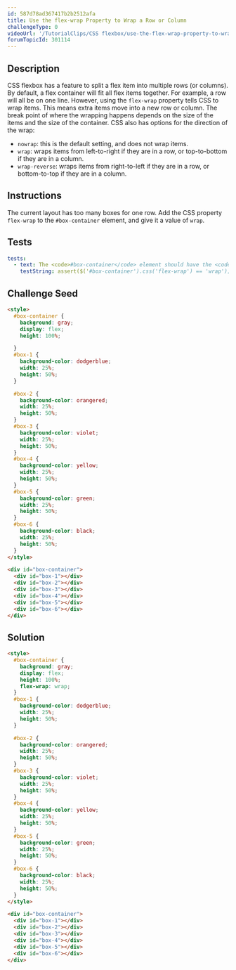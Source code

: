```yaml
---
id: 587d78ad367417b2b2512afa
title: Use the flex-wrap Property to Wrap a Row or Column
challengeType: 0
videoUrl: '/TutorialClips/CSS flexbox/use-the-flex-wrap-property-to-wrap-a-row-or-column.webm'
forumTopicId: 301114
---
```


## Description
<section id='description'>
CSS flexbox has a feature to split a flex item into multiple rows (or columns). By default, a flex container will fit all flex items together. For example, a row will all be on one line.
However, using the <code>flex-wrap</code> property tells CSS to wrap items. This means extra items move into a new row or column. The break point of where the wrapping happens depends on the size of the items and the size of the container.
CSS also has options for the direction of the wrap:
<ul><li><code>nowrap</code>: this is the default setting, and does not wrap items.</li><li><code>wrap</code>: wraps items from left-to-right if they are in a row, or top-to-bottom if they are in a column.</li><li><code>wrap-reverse</code>: wraps items from right-to-left if they are in a row, or bottom-to-top if they are in a column.</li></ul>
</section>

## Instructions
<section id='instructions'>
The current layout has too many boxes for one row. Add the CSS property <code>flex-wrap</code> to the <code>#box-container</code> element, and give it a value of <code>wrap</code>.
</section>

## Tests
<section id='tests'>

```yml
tests:
  - text: The <code>#box-container</code> element should have the <code>flex-wrap</code> property set to a value of <code>wrap</code>.
    testString: assert($('#box-container').css('flex-wrap') == 'wrap');

```

</section>

## Challenge Seed
<section id='challengeSeed'>

<div id='html-seed'>

```html
<style>
  #box-container {
    background: gray;
    display: flex;
    height: 100%;

  }
  #box-1 {
    background-color: dodgerblue;
    width: 25%;
    height: 50%;
  }

  #box-2 {
    background-color: orangered;
    width: 25%;
    height: 50%;
  }
  #box-3 {
    background-color: violet;
    width: 25%;
    height: 50%;
  }
  #box-4 {
    background-color: yellow;
    width: 25%;
    height: 50%;
  }
  #box-5 {
    background-color: green;
    width: 25%;
    height: 50%;
  }
  #box-6 {
    background-color: black;
    width: 25%;
    height: 50%;
  }
</style>

<div id="box-container">
  <div id="box-1"></div>
  <div id="box-2"></div>
  <div id="box-3"></div>
  <div id="box-4"></div>
  <div id="box-5"></div>
  <div id="box-6"></div>
</div>
```

</div>



</section>

## Solution
<section id='solution'>

```html
<style>
  #box-container {
    background: gray;
    display: flex;
    height: 100%;
    flex-wrap: wrap;
  }
  #box-1 {
    background-color: dodgerblue;
    width: 25%;
    height: 50%;
  }

  #box-2 {
    background-color: orangered;
    width: 25%;
    height: 50%;
  }
  #box-3 {
    background-color: violet;
    width: 25%;
    height: 50%;
  }
  #box-4 {
    background-color: yellow;
    width: 25%;
    height: 50%;
  }
  #box-5 {
    background-color: green;
    width: 25%;
    height: 50%;
  }
  #box-6 {
    background-color: black;
    width: 25%;
    height: 50%;
  }
</style>

<div id="box-container">
  <div id="box-1"></div>
  <div id="box-2"></div>
  <div id="box-3"></div>
  <div id="box-4"></div>
  <div id="box-5"></div>
  <div id="box-6"></div>
</div>
```

</section>
